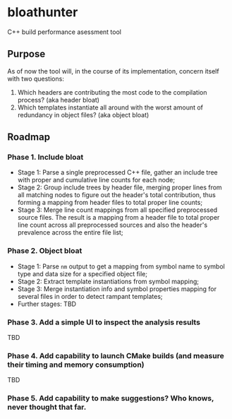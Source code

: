 # bloathunter
C++ build performance asessment tool

## Purpose
As of now the tool will, in the course of its implementation, concern itself with two questions:
1. Which headers are contributing the most code to the compilation process? (aka header bloat)
2. Which templates instantiate all around with the worst amount of redundancy in object files? (aka object bloat)

## Roadmap

### Phase 1. Include bloat
- Stage 1: Parse a single preprocessed C++ file, gather an include tree with proper and cumulative line counts for each node;
- Stage 2: Group include trees by header file, merging proper lines from all matching nodes to figure out the header's total contribution, thus forming a mapping from header files to total proper line counts;
- Stage 3: Merge line count mappings from all specified preprocessed source files. The result is a mapping from a header file to total proper line count across all preprocessed sources and also the header's prevalence across the entire file list;

### Phase 2. Object bloat
- Stage 1: Parse ```nm``` output to get a mapping from symbol name to symbol type and data size for a specified object file;
- Stage 2: Extract template instantiations from symbol mapping;
- Stage 3: Merge instantiation info and symbol properties mapping for several files in order to detect rampant templates;
- Further stages: TBD

### Phase 3. Add a simple UI to inspect the analysis results
TBD

### Phase 4. Add capability to launch CMake builds (and measure their timing and memory consumption)
TBD

### Phase 5. Add capability to make suggestions? Who knows, never thought that far.
